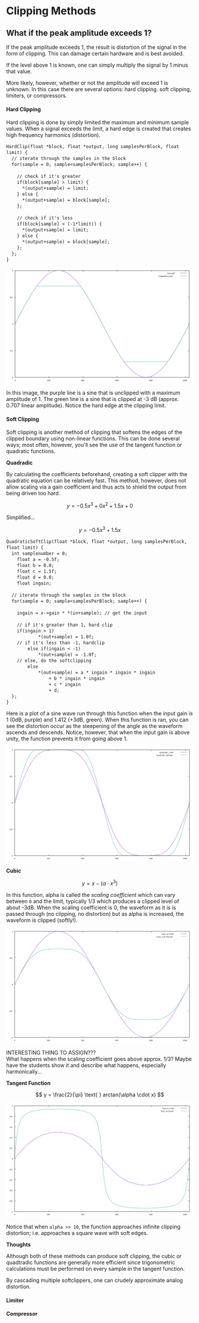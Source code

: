# Clipping Methods

## What if the peak amplitude exceeds 1?
If the peak amplitude exceeds 1, the result is distortion of the signal in the form of clipping. This can damage certain hardware and is best avoided.

If the level above 1 is known, one can simply multiply the signal by 1 minus that value.

More likely, however, whether or not the amplitude will exceed 1 is unknown. In this case there are several options: hard clipping. soft clipping, limiters, or compressors.

#### Hard Clipping
Hard clipping is done by simply limited the maximum and minimum sample values. When a signal exceeds the limit, a hard edge is created that creates high frequency harmonics (distortion).


```
HardClip(float *block, float *output, long samplesPerBlock, float limit) {
  // iterate through the samples in the block
  for(sample = 0; sample<samplesPerBlock; sample++) {

    // check if it's greater
    if(block[sample] > limit) {
      *(output+sample) = limit;
    } else {
      *(output+sample) = block[sample];
    };

    // check if it's less
    if(block[sample] < (-1*limit)) {
      *(output+sample) = limit;
    } else {
      *(output+sample) = block[sample];
    };
  };
}
```
![Overlayed clipped sine and normal](/ucsdResources/envelopes/images/sine_clippedSine.png)

In this image, the purple line is a sine that is unclipped with a maximum amplitude of 1. The green line is a sine that is clipped at -3 dB (approx. 0.707 linear amplitude). Notice the hard edge at the clipping limit.

#### Soft Clipping

Soft clipping is another method of clipping that softens the edges of the clipped boundary using non-linear functions. This can be done several ways; most often, however, you'll see the use of the tangent function or quadratic functions.

__Quadradic__

By calculating the coefficients beforehand, creating a soft clipper with the quadratic equation can be relatively fast. This method, however, does not allow scaling via a gain coefficient and thus acts to shield the output from being driven too hard.

$$
y = -0.5x^3 + 0x^2 + 1.5x + 0
$$

Simplified...

$$
y = -0.5x^3 + 1.5x
$$

```
QuadraticSoftClip(float *block, float *output, long samplesPerBlock, float limit) {
  int samplenumber = 0;
	float a = -0.5f;
	float b = 0.0;
	float c = 1.5f;
	float d = 0.0;
	float ingain;

  // iterate through the samples in the block
  for(sample = 0; sample<samplesPerBlock; sample++) {

    ingain = x->gain * *(in+sample); // get the input

    // if it's greater than 1, hard clip
    if(ingain > 1)
			*(out+sample) = 1.0f;
    // if it's less than -1, hardclip
		else if(ingain < -1)
			*(out+sample) = -1.0f;
    // else, do the softclipping
		else
			*(out+sample) = a * ingain * ingain * ingain
				+ b * ingain * ingain
				+ c * ingain
				+ d;
  };
}
```

Here is a plot of a sine wave run through this function when the input gain is 1 (0dB, purple) and 1.412 (+3dB, green). When this function is ran, you can see the distortion occur as the steepening of the angle as the waveform ascends and descends. Notice, however, that when the input gain is above unity, the function prevents it from going above 1.

![QuadraticSoftClip](/ucsdResources/envelopes/images/quadradicSoftClip.png)

__Cubic__

$$
y = x - \bigg( \alpha \cdot x^3 \bigg )
$$

In this function, alpha is called the _scaling coefficient_ which can vary between `0` and the limit, typically 1/3 which produces a clipped level of about -3dB. When the scaling coefficient is 0, the waveform as it is is passed through (no clipping, no distortion) but as alpha is increased, the waveform is clipped (softly!).

![CubicSoftClip](/ucsdResources/envelopes/images/cubicSoftClip.png)

INTERESTING THING TO ASSIGN??? <br/>
What happens when the scaling coefficient goes above approx. 1/3? Maybe have the students show it and describe what happens, especially harmonically...

__Tangent Function__

$$
y = \frac{2}{\pi} \text{ } arctan(\alpha \cdot x)
$$

![Arctangent Softclip](/ucsdResources/envelopes/images/atanSoftClip.png)

Notice that when `alpha >> 10`, the function approaches infinite clipping distortion; i.e. approaches a square wave with soft edges.


__Thoughts__

Although both of these methods can produce soft clipping, the cubic or quadtradic functions are generally more efficient since trigonometric calculations must be performed on every sample in the tangent function.

By cascading multiple softclippers, one can crudely approximate analog distortion.

#### Limiter


#### Compressor
